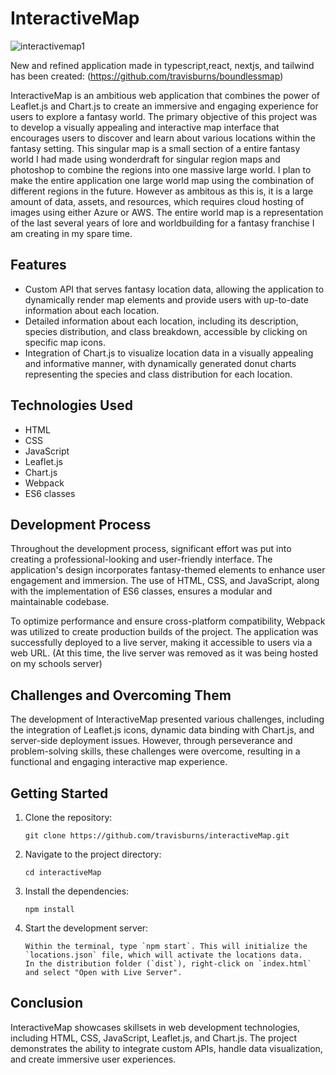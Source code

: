 # InteractiveMap

![interactivemap1](https://github.com/travisburns/interactiveMap/assets/41456635/a5455d6c-1c5a-4d8e-b0e9-5f1f0a5f9a3f)

New and refined application made in typescript,react, nextjs, and tailwind has been created: (https://github.com/travisburns/boundlessmap)

InteractiveMap is an ambitious web application that combines the power of Leaflet.js and Chart.js to create an immersive and engaging experience for users to explore a fantasy world. The primary objective of this project was to develop a visually appealing and interactive map interface that encourages users to discover and learn about various locations within the fantasy setting. This singular map is a small section of a entire fantasy world I had made using wonderdraft for singular region maps and photoshop to combine the regions into one massive large world. I plan to make the entire application one large world map using the combination of different regions in the future. However as ambitous as this is, it is a large amount of data, assets, and resources, which requires cloud hosting of images using either Azure or AWS. The entire world map is a representation of the last several years of lore and worldbuilding for a fantasy franchise I am creating in my spare time.  

## Features

- Custom API that serves fantasy location data, allowing the application to dynamically render map elements and provide users with up-to-date information about each location.
- Detailed information about each location, including its description, species distribution, and class breakdown, accessible by clicking on specific map icons.
- Integration of Chart.js to visualize location data in a visually appealing and informative manner, with dynamically generated donut charts representing the species and class distribution for each location.

## Technologies Used

- HTML
- CSS
- JavaScript
- Leaflet.js
- Chart.js
- Webpack
- ES6 classes

## Development Process

Throughout the development process, significant effort was put into creating a professional-looking and user-friendly interface. The application's design incorporates fantasy-themed elements to enhance user engagement and immersion. The use of HTML, CSS, and JavaScript, along with the implementation of ES6 classes, ensures a modular and maintainable codebase.

To optimize performance and ensure cross-platform compatibility, Webpack was utilized to create production builds of the project. The application was successfully deployed to a live server, making it accessible to users via a web URL. (At this time, the live server was removed as it was being hosted on my schools server)

## Challenges and Overcoming Them

The development of InteractiveMap presented various challenges, including the integration of Leaflet.js icons, dynamic data binding with Chart.js, and server-side deployment issues. However, through perseverance and problem-solving skills, these challenges were overcome, resulting in a functional and engaging interactive map experience.

## Getting Started

1. Clone the repository:
   ```
   git clone https://github.com/travisburns/interactiveMap.git
   ```
2. Navigate to the project directory:
   ```
   cd interactiveMap
   ```
3. Install the dependencies:
   ```
   npm install
   ```
4. Start the development server:
   ```
   Within the terminal, type `npm start`. This will initialize the `locations.json` file, which will activate the locations data.
   In the distribution folder (`dist`), right-click on `index.html` and select "Open with Live Server".
   ```




## Conclusion

InteractiveMap showcases skillsets in web development technologies, including HTML, CSS, JavaScript, Leaflet.js, and Chart.js. The project demonstrates the ability to integrate custom APIs, handle data visualization, and create immersive user experiences. 
